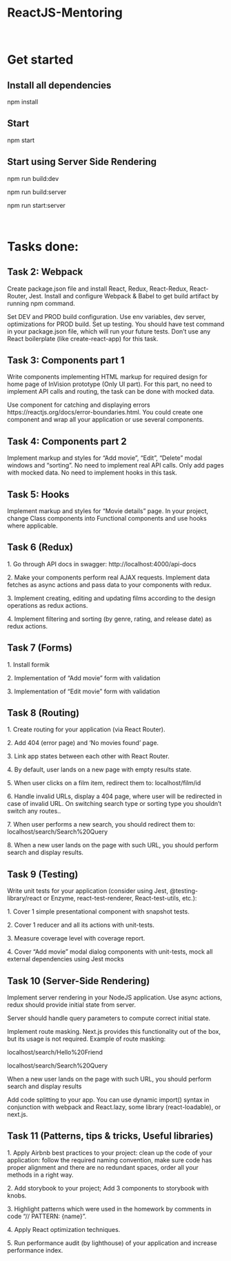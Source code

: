 # ReactJS-Mentoring
<br>

<h1>Get started</h2>
<h2>Install all dependencies</h2>
<p>npm install</p>

<h2>Start</h2>
<p>npm start</p>

<h2>Start using Server Side Rendering</h2>
<p>npm run build:dev</p>
<p>npm run build:server</p>
<p>npm run start:server</p>

<br>

<h1>Tasks done:</h1>

<h2>Task 2: Webpack</h2>
<p>Create package.json file and install React, Redux, React-Redux, React-Router, Jest. Install and configure Webpack & 
Babel to get build artifact by running npm command.</p> 
<p>Set DEV and PROD build configuration. Use env variables, dev server, optimizations for PROD build. Set up testing. 
You should have test command in your package.json file, which will run your future tests. Don’t use any React 
boilerplate (like create-react-app) for this task.</p>

<h2>Task 3: Components part 1</h2>
<p>Write components implementing HTML markup for required design for home page of
InVision prototype (Only UI part). For this part, no need to implement API calls and
routing, the task can be done with mocked data.</p>
<p>Use <ErrorBoundary> component for catching and displaying errors
<a>https://reactjs.org/docs/error-boundaries.html</a>. You could create one component and wrap
all your application or use several components.</p>

<h2>Task 4: Components part 2</h2>
<p>Implement markup and styles for “Add movie”, “Edit”, “Delete” modal windows and
“sorting”. No need to implement real API calls. Only add pages with mocked data. No
need to implement hooks in this task.</p>

<h2>Task 5: Hooks</h2>
<p>Implement markup and styles for “Movie details” page.
In your project, change Class components into Functional components and use hooks
where applicable.</p>

<h2>Task 6 (Redux)</h2>
<p>1. Go through API docs in swagger: http://localhost:4000/api-docs</p>
<p>2. Make your components perform real AJAX requests. Implement data fetches as
async actions and pass data to your components with redux.</p>
<p>3. Implement creating, editing and updating films according to the design operations
as redux actions.</p>
<p>4. Implement filtering and sorting (by genre, rating, and release date) as redux actions.</p>

<h2>Task 7 (Forms)</h2>
<p>1. Install formik</p>
<p>2. Implementation of “Add movie”
form with validation</p>
<p>3. Implementation of “Edit movie”
form with validation</p>

<h2>Task 8 (Routing)</h2>
<p>1. Create routing for your application (via React Router).</p>
<p>2. Add 404 (error page) and ‘No movies found’ page.</p>
<p>3. Link app states between each other with React Router.</p>
<p>4. By default, user lands on a new page with empty results state.</p>
<p>5. When user clicks on a film item, redirect them to:
localhost/film/id </p>
<p>6. Handle invalid URLs, display a 404 page, where user will be redirected in case of invalid URL.
On switching search type or sorting type you shouldn’t switch any routes..</p>
<p>7. When user performs a new search, you should redirect them to:
localhost/search/Search%20Query</p>
<p>8. When a new user lands on the page with such URL, you should perform search and display
results.</p>

<h2>Task 9 (Testing)</h2>
<p>Write unit tests for your application (consider using Jest, @testing-library/react
or Enzyme, react-test-renderer, React-test-utils, etc.):</p>
<p>1. Cover 1 simple presentational component with snapshot tests.</p>
<p>2. Cover 1 reducer and all its actions with unit-tests.</p>
<p>3. Measure coverage level with coverage report.</p>
<p>4. Cover “Add movie” modal dialog components with unit-tests, mock all external
dependencies using Jest mocks </p>

<h2>Task 10 (Server-Side Rendering)</h2>
<p>Implement server rendering in your NodeJS application. Use async actions, redux should provide initial state from server.</p>
<p>Server should handle query parameters to compute correct initial state.</p>
<p>Implement route masking. Next.js provides this functionality out of the box, but its usage
is not required. Example of route masking:</p>
<p>localhost/search/Hello%20Friend</p>
<p>localhost/search/Search%20Query</p>
<p>When a new user lands on the page with such URL, you should perform search and display
results</p>
<p>Add code splitting to your app. You can use dynamic import() syntax in conjunction with
webpack and React.lazy, some library (react-loadable), or next.js.</p>

<h2>Task 11 (Patterns, tips & tricks, Useful
libraries)</h2>
<p>1. Apply Airbnb best practices to your project: clean up the code of your application: follow the
required naming convention, make sure code has proper alignment and there are no redundant spaces, order all your methods in a right way.</p>
<p>2. Add storybook to your project; 
Add 3 components to storybook with knobs. </p>
<p>3. Highlight patterns which were used in the homework by comments in code “// PATTERN: {name}”.</p>
<p>4.  Apply React optimization techniques.</p>
<p>5. Run performance audit (by lighthouse) of your application and increase performance index.</p>
